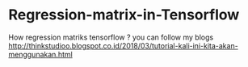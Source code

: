 # Regression-matrix-in-Tensorflow
How regression matriks tensorflow ?
you can follow my blogs http://thinkstudioo.blogspot.co.id/2018/03/tutorial-kali-ini-kita-akan-menggunakan.html
